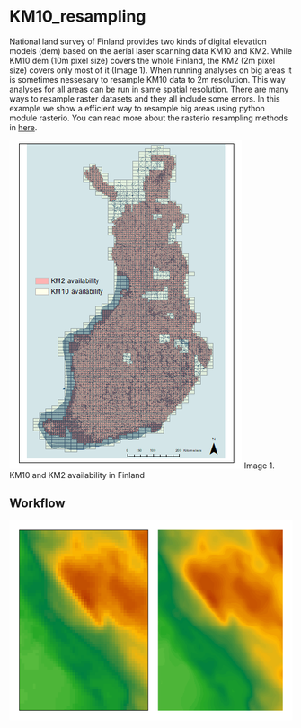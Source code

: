 # KM10_resampling

National land survey of Finland provides two kinds of digital elevation models (dem) based on the aerial laser scanning data KM10 and KM2. While KM10 dem (10m pixel size) covers the whole Finland, the KM2 (2m pixel size) covers only most of it (Image 1). When running analyses on big areas it is sometimes nessesary to resample KM10 data to 2m resolution. This way analyses for all areas can be run in same spatial resolution.
There are many ways to resample raster datasets and they all include some errors. In this example we show a efficient way to resample big areas using python module rasterio. You can read more about the rasterio resampling methods in [here][1]. 

<img src=https://github.com/geoportti/KM10_resampling/blob/master/images/dem_availability_small.png>
Image 1. KM10 and KM2 availability in Finland

## Workflow










<img src=https://github.com/geoportti/KM10_resampling/blob/master/images/comparison.png>


[1]:https://rasterio.readthedocs.io/en/stable/topics/resampling.html
